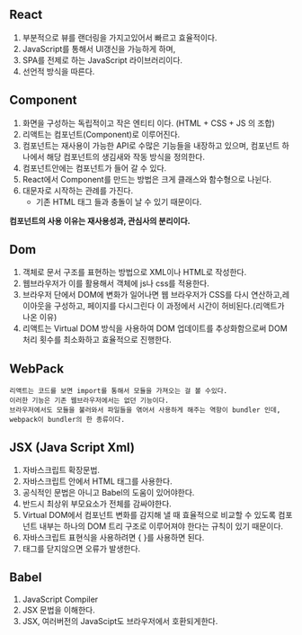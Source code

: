 ## React

1. 부분적으로 뷰를 랜더링을 가지고있어서 빠르고 효율적이다.
2. JavaScript를 통해서 UI갱신을 가능하게 하며,
3. SPA를 전제로 하는 JavaScript 라이브러리이다.
4. 선언적 방식을 따른다.

## Component
1. 화면을 구성하는 독립적이고 작은 엔티티 이다. (HTML + CSS + JS 의 조합)
2. 리액트는 컴포넌트(Component)로 이루어진다.
3. 컴포넌트는 재사용이 가능한 API로 수많은 기능들을 내장하고 있으며, 컴포넌트 하나에서 해당 컴포넌트의 생김새와 작동 방식을 정의한다.
4. 컴포넌트안에는 컴포넌트가 들어 갈 수 있다.
5. React에서 Component를 만드는 방법은 크게 클래스와 함수형으로 나뉜다.
6. 대문자로 시작하는 관례를 가진다.
   - 기존 HTML 태그 들과 충돌이 날 수 있기 때문이다.

**컴포넌트의 사용 이유는 재사용성과, 관심사의 분리이다.**

## Dom

1. 객체로 문서 구조를 표현하는 방법으로 XML이나 HTML로 작성한다.
2. 웹브라우저가 이를 활용해서 객체에 js나 css를 적용한다.
3. 브라우저 단에서 DOM에 변화가 일어나면 웹 브라우저가 CSS를 다시 연산하고,레이아웃을 구성하고, 페이지를 다시그린다 이 과정에서 시간이 허비된다.(리액트가 나온 이유)
4. 리액트는 Virtual DOM 방식을 사용하여 DOM 업데이트를 추상화함으로써 DOM 처리 횟수를 최소화하고 효율적으로 진행한다.

## WebPack

```text
리액트는 코드를 보면 import를 통해서 모듈을 가져오는 걸 볼 수있다.
이러한 기능은 기존 웹브라우저에서는 없던 기능이다. 
브라우저에서도 모듈을 불러와서 파일들을 엮어서 사용하게 해주는 역항이 bundler 인데,
webpack이 bundler의 한 종류이다.
```

## JSX (Java Script Xml)

1. 자바스크립트 확장문법.
2. 자바스크립트 안에서 HTML 태그를 사용한다.
3. 공식적인 문법은 아니고 Babel의 도움이 있어야한다.
4. 반드시 최상위 부모요소가 전체를 감싸야한다.
5. Virtual DOM에서 컴포넌트 변화를 감지해 낼 때 효율적으로 비교할 수 있도록 컴포넌트 내부는 하나의 DOM 트리 구조로 이루어져야 한다는 규칙이 있기 때문이다.
6. 자바스크립트 표현식을 사용하려면 { }를 사용하면 된다.
7. 태그를 닫지않으면 오류가 발생한다.

## Babel
1. JavaScript Compiler
2. JSX 문법을 이해한다.
3. JSX, 여러버전의 JavaScipt도 브라우저에서 호환되게한다.